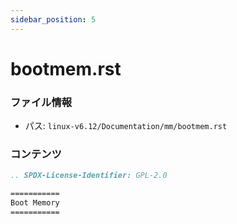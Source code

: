 ```yaml
---
sidebar_position: 5
---
```

# bootmem.rst

### ファイル情報

- パス: `linux-v6.12/Documentation/mm/bootmem.rst`

### コンテンツ

```rst
.. SPDX-License-Identifier: GPL-2.0

===========
Boot Memory
===========

```
